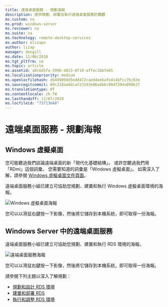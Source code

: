 ```yaml
---
title: 遠端桌面服務 - 規劃海報
description: 提供規劃、部署及執行遠端桌面服務的概觀
ms.custom: na
ms.prod: windows-server
ms.reviewer: na
ms.suite: na
ms.technology: remote-desktop-services
ms.author: elizapo
author: lizap
manager: dongill
ms.date: 11/06/2018
ms.tgt_pltfrm: na
ms.topic: article
ms.assetid: a8c6d5fa-399b-4823-8f10-affec1bbfe65
ms.localizationpriority: medium
ms.openlocfilehash: d549909dd5edd472caed4ee6afe4146fcc7bc83e
ms.sourcegitcommit: 69c218aa6dcaf23193e06a4bbc00d7294a098627
ms.translationtype: HT
ms.contentlocale: zh-TW
ms.lasthandoff: 11/07/2019
ms.locfileid: "73713648"
---
```

# <a name="remote-desktop-services---planning-poster"></a>遠端桌面服務 - 規劃海報

## <a name="windows-virtual-desktop"></a>Windows 虛擬桌面

您可能聽過我們談論遠端桌面的新「現代化基礎結構」。 或許您聽過我們用「RDmi」這個詞彙。 您需要知道的詞彙是「Windows 虛擬桌面」。 如需深入了解，請參閱 [Windows 虛擬桌面文件頁面](https://docs.microsoft.com/azure/virtual-desktop/)。

遠端桌面服務小組已建立可協助您規劃、建置和執行 Windows 虛擬桌面環境的海報。

![Windows 虛擬桌面海報](./media/wvd-poster-download.png)

您可以以滑鼠右鍵按一下影像，然後將它儲存到本機系統，即可取得一份海報。

## <a name="remote-desktop-services-in-windows-server"></a>Windows Server 中的遠端桌面服務

遠端桌面服務小組已建立可協助您規劃、建置和執行 RDS 環境的海報。

![遠端桌面服務海報](./media/rds-poster-download.png)

您可以以滑鼠右鍵按一下影像，然後將它儲存到本機系統，即可取得一份海報。

請參閱下列主題以深入了解規劃：

- [規劃和設計 RDS 環境](rds-plan-and-design.md)
- [建置和部署 RDS](rds-build-and-deploy.md)
- [執行和調整 RDS 環境](rds-run-and-tune.md)
